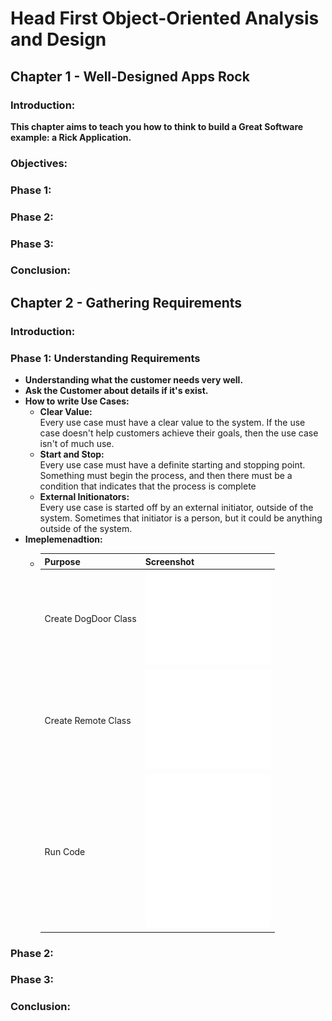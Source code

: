 # **Head First Object-Oriented Analysis and Design** 
## Chapter 1 - Well-Designed Apps Rock
### Introduction: 
__This chapter aims to teach you how to think to build a Great Software example: a Rick Application.__
### Objectives:
### Phase 1:
### Phase 2:
### Phase 3:
### Conclusion:
## Chapter 2 - Gathering Requirements
### Introduction: 
### Phase 1: Understanding Requirements
- **Understanding what the customer needs very well.**
- **Ask the Customer about details if it's exist.**
- **How to write Use Cases:**
    - **Clear Value:**<br> Every use case must have a clear value to the system. If the use case doesn't help customers achieve their goals, then the use case isn't of much use.
    - **Start and Stop:**<br> Every use case must have a definite starting and stopping point. Something must begin the process, and then there must be a condition that indicates that the process is complete
    - **External Initionators:**<br> Every use case is started off by an external initiator, outside of the system. Sometimes that initiator is a person, but it could be anything outside of the system.
- **Imeplemenadtion:**
    - |Purpose|Screenshot|
        |-|-|
        |Create DogDoor Class|<img src="assets/Phase1-DogDoor.svg" width="200">|
        |Create Remote Class|<img src="assets/Phase1-Remote.svg" width="200">|
        |Run Code|<img src="assets/Phase1-Run.svg" width="200">|

### Phase 2:
### Phase 3:
### Conclusion:
